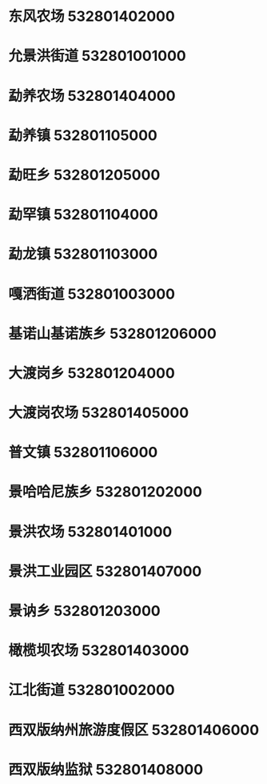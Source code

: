 # 东风农场 532801402000
# 允景洪街道 532801001000
# 勐养农场 532801404000
# 勐养镇 532801105000
# 勐旺乡 532801205000
# 勐罕镇 532801104000
# 勐龙镇 532801103000
# 嘎洒街道 532801003000
# 基诺山基诺族乡 532801206000
# 大渡岗乡 532801204000
# 大渡岗农场 532801405000
# 普文镇 532801106000
# 景哈哈尼族乡 532801202000
# 景洪农场 532801401000
# 景洪工业园区 532801407000
# 景讷乡 532801203000
# 橄榄坝农场 532801403000
# 江北街道 532801002000
# 西双版纳州旅游度假区 532801406000
# 西双版纳监狱 532801408000
